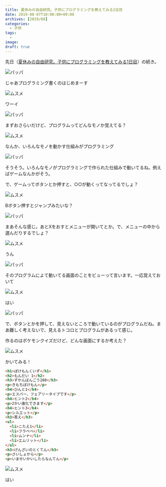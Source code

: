 ```yaml
---
title: 夏休みの自由研究。子供にプログラミングを教えてみる2日目
date: 2019-08-07T10:00:00+09:00
archives: [2019/08]
categories:
  - 子供
tags:
  - 
image: 
draft: true
---
```

先日（[夏休みの自由研究。子供にプログラミングを教えてみる1日目](/blog/2019/08/夏休みの自由研究子供にプログラミングを教えてみる1日目/)）の続き。

<!--more-->

<div class="balloon_right">
  <div class="img"><img src="https://avatars1.githubusercontent.com/u/6788936?v=4">パッパ</div>
  <p>じゃあプログラミング書くのはじめまーす</p>
</div>

<div class="balloon_left">
  <div class="img"><img src="https://t4traw.s3-ap-northeast-1.amazonaws.com/dropshare/ZdtZkn0kw7W45bXvjPXAw6s9w06EggM8.jpg">ムスメ</div>
  <p>ワーイ</p>
</div>

<div class="balloon_right">
  <div class="img"><img src="https://avatars1.githubusercontent.com/u/6788936?v=4">パッパ</div>
  <p>まずおさらいだけど、プログラムってどんなモノか覚えてる？</p>
</div>

<div class="balloon_left">
  <div class="img"><img src="https://t4traw.s3-ap-northeast-1.amazonaws.com/dropshare/ZdtZkn0kw7W45bXvjPXAw6s9w06EggM8.jpg">ムスメ</div>
  <p>なんか、いろんなモノを動かす仕組みがプログラミング</p>
</div>

<div class="balloon_right">
  <div class="img"><img src="https://avatars1.githubusercontent.com/u/6788936?v=4">パッパ</div>
  <p>そうそう。いろんなモノがプログラミングで作られた仕組みで動いてるね。例えばゲームなんかがそう。</p>
  <p>で、ゲームってボタンとか押すと、○○が動くってなってるでしょ？</p>
</div>

<div class="balloon_left">
  <div class="img"><img src="https://t4traw.s3-ap-northeast-1.amazonaws.com/dropshare/ZdtZkn0kw7W45bXvjPXAw6s9w06EggM8.jpg">ムスメ</div>
  <p>Bボタン押すとジャンプみたいな？</p>
</div>

<div class="balloon_right">
  <div class="img"><img src="https://avatars1.githubusercontent.com/u/6788936?v=4">パッパ</div>
  <p>まあそんな感じ。あとXをおすとメニューが開いてとか。で、メニューの中から選んだりするでしょ？</p>
</div>

<div class="balloon_left">
  <div class="img"><img src="https://t4traw.s3-ap-northeast-1.amazonaws.com/dropshare/ZdtZkn0kw7W45bXvjPXAw6s9w06EggM8.jpg">ムスメ</div>
  <p>うん</p>
</div>

<div class="balloon_right">
  <div class="img"><img src="https://avatars1.githubusercontent.com/u/6788936?v=4">パッパ</div>
  <p>そのプログラムによて動いてる画面のことをビューって言います。一応覚えておいて</p>
</div>

<div class="balloon_left">
  <div class="img"><img src="https://t4traw.s3-ap-northeast-1.amazonaws.com/dropshare/ZdtZkn0kw7W45bXvjPXAw6s9w06EggM8.jpg">ムスメ</div>
  <p>はい</p>
</div>

<div class="balloon_right">
  <div class="img"><img src="https://avatars1.githubusercontent.com/u/6788936?v=4">パッパ</div>
  <p>で、ボタンとかを押して、見えないところで動いているのがプログラムだね。まあ難しく考えないで、見えるトコロとプログラムがあるって感じ。</p>
  <p>作るのはポケモンクイズだけど、どんな画面にするか考えた？</p>
</div>

<div class="balloon_left">
  <div class="img"><img src="https://t4traw.s3-ap-northeast-1.amazonaws.com/dropshare/ZdtZkn0kw7W45bXvjPXAw6s9w06EggM8.jpg">ムスメ</div>
  <p>かいてみる！</p>
</div>

```html
<h1>ぽけもんくいず</h1>
<h2>もんだい 1</h2>
<h3>ずかんばんごう280</h3>
<p>きもちぽけもん</p>
<h4>ひんと1</h4>
<p>エスパー、フェアリータイプです</p>
<h4>ヒント2</h4>
<p>2かい進化できます</p>
<h4>ヒント3</h4>
<p>シルエット</p>
<h3>答え</h3>
<ul>
  <li>こたえ1</li>
  <li>フラベベ</li>
  <li>ムンナ</li>
  <li>エムリット</li>
</ul>
<h3>げんざいのとくてん</h3>
<p>さいしょから</p>
<p>いませいかいしたらなんてん</p>
```

<div class="balloon_left">
  <div class="img"><img src="https://t4traw.s3-ap-northeast-1.amazonaws.com/dropshare/ZdtZkn0kw7W45bXvjPXAw6s9w06EggM8.jpg">ムスメ</div>
  <p>はい</p>
</div>